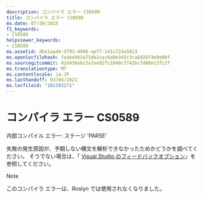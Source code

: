 ```yaml
---
description: コンパイラ エラー CS0589
title: コンパイラ エラー CS0589
ms.date: 07/20/2015
f1_keywords:
- CS0589
helpviewer_keywords:
- CS0589
ms.assetid: dbe1aa49-d793-4096-ae77-141c724a5813
ms.openlocfilehash: feabebb3a75db2cac6a0e343c3ca6d26f4e0e00f
ms.sourcegitcommit: 42d436ebc2a7ee02fc1848c7742bc7d80e13fc2f
ms.translationtype: MT
ms.contentlocale: ja-JP
ms.lasthandoff: 03/04/2021
ms.locfileid: "102103271"
---
```

# <a name="compiler-error-cs0589"></a>コンパイラ エラー CS0589

内部コンパイル エラー: ステージ 'PARSE'

 失敗の発生原因が、予期しない構文を解析できなかったためかどうかを調べてください。 そうでない場合は、「 [Visual Studio のフィードバックオプション](/visualstudio/ide/feedback-options)」を参照してください。

> [!NOTE]
> このコンパイラ エラーは、Roslyn では使用されなくなりました。
